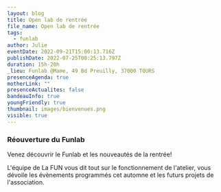 ```yaml
---
layout: blog
title: Open lab de rentrée
file_name: Open lab de rentrée
tags:
  - funlab
author: Julie
eventDate: 2022-09-21T15:00:13.716Z
publishDate: 2022-07-25T08:25:13.797Z
duration: 15h-20h
_lieu: Funlab @Mame, 49 Bd Preuilly, 37000 TOURS
presenceAgenda: true
motherLink: ""
presenceActualites: false
bandeauInfo: true
youngFriendly: true
thumbnail: images/bienvenues.png
visible: true
---
```

### Réouverture du Funlab

Venez découvrir le Funlab et les nouveautés de la rentrée! 

L'équipe de La FUN vous dit tout sur le fonctionnement de l'atelier, vous dévoile les évènements programmés cet automne et les futurs projets de l'association.